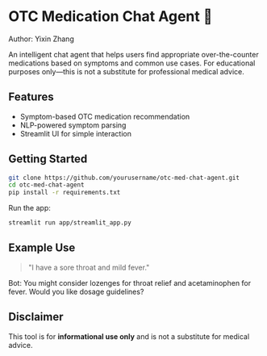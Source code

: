 # OTC Medication Chat Agent 💊

Author: Yixin Zhang

An intelligent chat agent that helps users find appropriate over-the-counter medications based on symptoms and common use cases. For educational purposes only—this is not a substitute for professional medical advice.

## Features
- Symptom-based OTC medication recommendation
- NLP-powered symptom parsing
- Streamlit UI for simple interaction

## Getting Started

```bash
git clone https://github.com/yourusername/otc-med-chat-agent.git
cd otc-med-chat-agent
pip install -r requirements.txt
```

Run the app:

```bash
streamlit run app/streamlit_app.py
```

## Example Use
> "I have a sore throat and mild fever."

Bot: You might consider lozenges for throat relief and acetaminophen for fever. Would you like dosage guidelines?

## Disclaimer
This tool is for **informational use only** and is not a substitute for medical advice.
